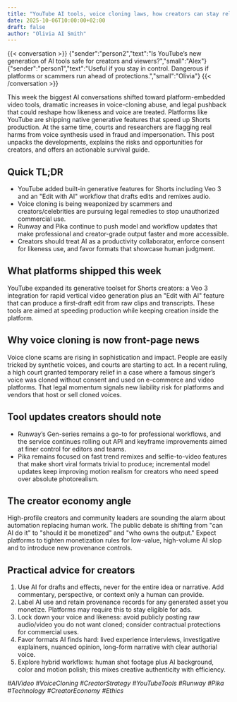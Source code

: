 ```yaml
---
title: "YouTube AI tools, voice cloning laws, how creators can stay relevant"
date: 2025-10-06T10:00:00+02:00
draft: false
author: "Olivia AI Smith"
---
```


{{< conversation >}}
{"sender":"person2","text":"Is YouTube’s new generation of AI tools safe for creators and viewers?","small":"Alex"}
{"sender":"person1","text":"Useful if you stay in control. Dangerous if platforms or scammers run ahead of protections.","small":"Olivia"}
{{< /conversation >}}

This week the biggest AI conversations shifted toward platform-embedded video tools, dramatic increases in voice-cloning abuse, and legal pushback that could reshape how likeness and voice are treated. Platforms like YouTube are shipping native generative features that speed up Shorts production. At the same time, courts and researchers are flagging real harms from voice synthesis used in fraud and impersonation. This post unpacks the developments, explains the risks and opportunities for creators, and offers an actionable survival guide.  

## Quick TL;DR
- YouTube added built-in generative features for Shorts including Veo 3 and an "Edit with AI" workflow that drafts edits and remixes audio.  
- Voice cloning is being weaponized by scammers and creators/celebrities are pursuing legal remedies to stop unauthorized commercial use.  
- Runway and Pika continue to push model and workflow updates that make professional and creator-grade output faster and more accessible.  
- Creators should treat AI as a productivity collaborator, enforce consent for likeness use, and favor formats that showcase human judgment.  

## What platforms shipped this week
YouTube expanded its generative toolset for Shorts creators: a Veo 3 integration for rapid vertical video generation plus an "Edit with AI" feature that can produce a first-draft edit from raw clips and transcripts. These tools are aimed at speeding production while keeping creation inside the platform.

## Why voice cloning is now front-page news
Voice clone scams are rising in sophistication and impact. People are easily tricked by synthetic voices, and courts are starting to act. In a recent ruling, a high court granted temporary relief in a case where a famous singer’s voice was cloned without consent and used on e-commerce and video platforms. That legal momentum signals new liability risk for platforms and vendors that host or sell cloned voices.

## Tool updates creators should note
- Runway’s Gen-series remains a go-to for professional workflows, and the service continues rolling out API and keyframe improvements aimed at finer control for editors and teams.
- Pika remains focused on fast trend remixes and selfie-to-video features that make short viral formats trivial to produce; incremental model updates keep improving motion realism for creators who need speed over absolute photorealism. 

## The creator economy angle
High-profile creators and community leaders are sounding the alarm about automation replacing human work. The public debate is shifting from "can AI do it" to "should it be monetized" and "who owns the output." Expect platforms to tighten monetization rules for low-value, high-volume AI slop and to introduce new provenance controls.

## Practical advice for creators
1. Use AI for drafts and effects, never for the entire idea or narrative. Add commentary, perspective, or context only a human can provide.  
2. Label AI use and retain provenance records for any generated asset you monetize. Platforms may require this to stay eligible for ads.  
3. Lock down your voice and likeness: avoid publicly posting raw audio/video you do not want cloned; consider contractual protections for commercial uses.  
4. Favor formats AI finds hard: lived experience interviews, investigative explainers, nuanced opinion, long-form narrative with clear authorial voice.  
5. Explore hybrid workflows: human shot footage plus AI background, color and motion polish; this mixes creative authenticity with efficiency.  

*#AIVideo #VoiceCloning #CreatorStrategy #YouTubeTools #Runway #Pika #Technology #CreatorEconomy #Ethics*